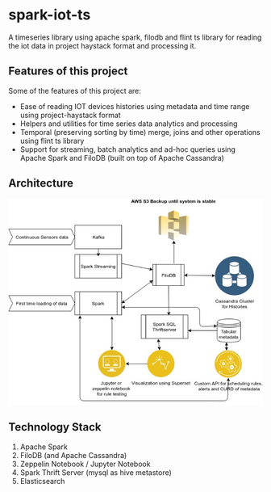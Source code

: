 # spark-iot-ts
A timeseries library using apache spark, filodb and flint ts library for reading the iot data in project haystack format and processing it.

## Features of this project
Some of the features of this project are:
- Ease of reading IOT devices histories using metadata and time range using project-haystack format
- Helpers and utilities for time series data analytics and processing
- Temporal (preserving sorting by time) merge, joins and other operations using flint ts library
- Support for streaming, batch analytics and ad-hoc queries using Apache Spark and FiloDB (built on top of Apache Cassandra)

## Architecture
![spark-iot-ts architecture](docs/spark-filo-flint-arch.jpg?raw=true "Architecture of IOT data processing framework")


## Technology Stack
1. Apache Spark
2. FiloDB (and Apache Cassandra)
3. Zeppelin Notebook / Jupyter Notebook
4. Spark Thrift Server (mysql as hive metastore)
5. Elasticsearch


